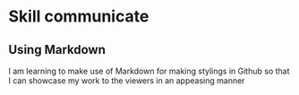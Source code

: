 # Skill communicate
## Using Markdown
I am learning to make use of Markdown for making stylings in Github so that I can showcase my work to the viewers in an appeasing manner
